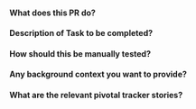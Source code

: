 #### What does this PR do?

#### Description of Task to be completed?

#### How should this be manually tested?

#### Any background context you want to provide?

#### What are the relevant pivotal tracker stories?